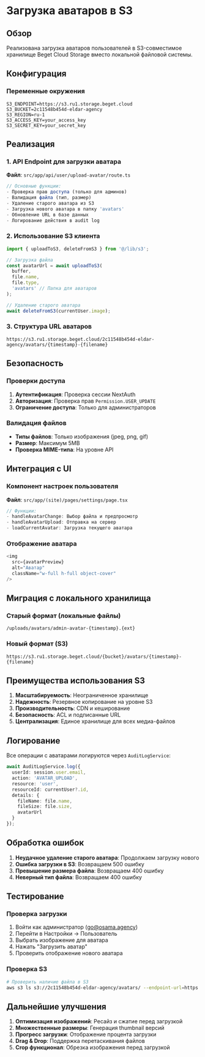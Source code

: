 # Загрузка аватаров в S3

## Обзор
Реализована загрузка аватаров пользователей в S3-совместимое хранилище Beget Cloud Storage вместо локальной файловой системы.

## Конфигурация

### Переменные окружения
```env
S3_ENDPOINT=https://s3.ru1.storage.beget.cloud
S3_BUCKET=2c11548b454d-eldar-agency
S3_REGION=ru-1
S3_ACCESS_KEY=your_access_key
S3_SECRET_KEY=your_secret_key
```

## Реализация

### 1. API Endpoint для загрузки аватара
**Файл**: `src/app/api/user/upload-avatar/route.ts`

```typescript
// Основные функции:
- Проверка прав доступа (только для админов)
- Валидация файла (тип, размер)
- Удаление старого аватара из S3
- Загрузка нового аватара в папку 'avatars'
- Обновление URL в базе данных
- Логирование действия в audit log
```

### 2. Использование S3 клиента
```typescript
import { uploadToS3, deleteFromS3 } from '@/lib/s3';

// Загрузка файла
const avatarUrl = await uploadToS3(
  buffer,
  file.name,
  file.type,
  'avatars' // Папка для аватаров
);

// Удаление старого аватара
await deleteFromS3(currentUser.image);
```

### 3. Структура URL аватаров
```
https://s3.ru1.storage.beget.cloud/2c11548b454d-eldar-agency/avatars/{timestamp}-{filename}
```

## Безопасность

### Проверки доступа
1. **Аутентификация**: Проверка сессии NextAuth
2. **Авторизация**: Проверка прав `Permission.USER_UPDATE`
3. **Ограничение доступа**: Только для администраторов

### Валидация файлов
- **Типы файлов**: Только изображения (jpeg, png, gif)
- **Размер**: Максимум 5MB
- **Проверка MIME-типа**: На уровне API

## Интеграция с UI

### Компонент настроек пользователя
**Файл**: `src/app/(site)/pages/settings/page.tsx`

```typescript
// Функции:
- handleAvatarChange: Выбор файла и предпросмотр
- handleAvatarUpload: Отправка на сервер
- loadCurrentAvatar: Загрузка текущего аватара
```

### Отображение аватара
```typescript
<img 
  src={avatarPreview} 
  alt="Аватар" 
  className="w-full h-full object-cover"
/>
```

## Миграция с локального хранилища

### Старый формат (локальные файлы)
```
/uploads/avatars/admin-avatar-{timestamp}.{ext}
```

### Новый формат (S3)
```
https://s3.ru1.storage.beget.cloud/{bucket}/avatars/{timestamp}-{filename}
```

## Преимущества использования S3

1. **Масштабируемость**: Неограниченное хранилище
2. **Надежность**: Резервное копирование на уровне S3
3. **Производительность**: CDN и кеширование
4. **Безопасность**: ACL и подписанные URL
5. **Централизация**: Единое хранилище для всех медиа-файлов

## Логирование

Все операции с аватарами логируются через `AuditLogService`:
```typescript
await AuditLogService.log({
  userId: session.user.email,
  action: 'AVATAR_UPLOAD',
  resource: 'user',
  resourceId: currentUser?.id,
  details: { 
    fileName: file.name,
    fileSize: file.size,
    avatarUrl 
  }
});
```

## Обработка ошибок

1. **Неудачное удаление старого аватара**: Продолжаем загрузку нового
2. **Ошибка загрузки в S3**: Возвращаем 500 ошибку
3. **Превышение размера файла**: Возвращаем 400 ошибку
4. **Неверный тип файла**: Возвращаем 400 ошибку

## Тестирование

### Проверка загрузки
1. Войти как администратор (go@osama.agency)
2. Перейти в Настройки → Пользователь
3. Выбрать изображение для аватара
4. Нажать "Загрузить аватар"
5. Проверить отображение нового аватара

### Проверка S3
```bash
# Проверить наличие файла в S3
aws s3 ls s3://2c11548b454d-eldar-agency/avatars/ --endpoint-url=https://s3.ru1.storage.beget.cloud
```

## Дальнейшие улучшения

1. **Оптимизация изображений**: Ресайз и сжатие перед загрузкой
2. **Множественные размеры**: Генерация thumbnail версий
3. **Прогресс загрузки**: Отображение процента загрузки
4. **Drag & Drop**: Поддержка перетаскивания файлов
5. **Crop функционал**: Обрезка изображения перед загрузкой 